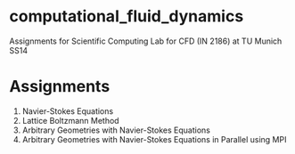 computational_fluid_dynamics
============================

Assignments for Scientific Computing Lab for CFD (IN 2186) at TU Munich SS14

Assignments
============================

1. Navier-Stokes Equations
2. Lattice Boltzmann Method
3. Arbitrary Geometries with Navier-Stokes Equations
4. Arbitrary Geometries with Navier-Stokes Equations in Parallel using MPI